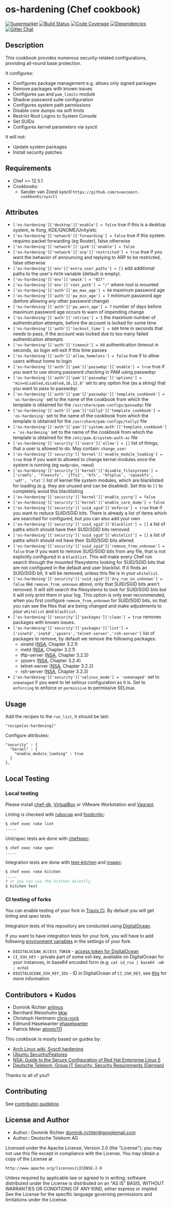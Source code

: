 # os-hardening (Chef cookbook)

[![Supermarket](http://img.shields.io/cookbook/v/os-hardening.svg)][1]
[![Build Status](http://img.shields.io/travis/dev-sec/chef-os-hardening.svg)][2]
[![Code Coverage](http://img.shields.io/coveralls/dev-sec/chef-os-hardening.svg)][3]
[![Dependencies](http://img.shields.io/gemnasium/dev-sec/chef-os-hardening.svg)][4]
[![Gitter Chat](https://badges.gitter.im/Join%20Chat.svg)][5]

## Description

This cookbook provides numerous security-related configurations, providing all-round base protection.

It configures:

 * Configures package management e.g. allows only signed packages
 * Remove packages with known issues
 * Configures `pam` and `pam_limits` module
 * Shadow password suite configuration
 * Configures system path permissions
 * Disable core dumps via soft limits
 * Restrict Root Logins to System Console
 * Set SUIDs
 * Configures kernel parameters via sysctl

It will not:

 * Update system packages
 * Install security patches

## Requirements

* Chef >= 12.5.1
* Cookbooks:
  * Sander van Zoest sysctl `https://github.com/svanzoest-cookbooks/sysctl`

## Attributes

* `['os-hardening']['desktop']['enable'] = false`
  true if this is a desktop system, ie Xorg, KDE/GNOME/Unity/etc
* `['os-hardening']['network']['forwarding'] = false`
  true if this system requires packet forwarding (eg Router), false otherwise
* `['os-hardening']['network']['ipv6']['enable'] = false`
* `['os-hardening']['network']['arp']['restricted'] = true`
  true if you want the behavior of announcing and replying to ARP to be restricted, false otherwise
* `['os-hardening']['env']['extra_user_paths'] = []`
  add additional paths to the user's `PATH` variable (default is empty).
* `['os-hardening']['env']['umask'] = "027"`
* `['os-hardening']['env']['root_path'] = "/"`
  where root is mounted
* `['os-hardening']['auth']['pw_max_age'] = 60`
  maximum password age
* `['os-hardening']['auth']['pw_min_age'] = 7`
  minimum password age (before allowing any other password change)
* `['os-hardening']['auth']['pw_warn_age'] = 7`
  number of days before maximum password age occurs to warn of impending
  change
* `['os-hardening']['auth']['retries'] = 5`
  the maximum number of authentication attempts, before the account is locked for some time
* `['os-hardening']['auth']['lockout_time'] = 600`
  time in seconds that needs to pass, if the account was locked due to too many failed authentication attempts
* `['os-hardening']['auth']['timeout'] = 60`
  authentication timeout in seconds, so login will exit if this time passes
* `['os-hardening']['auth']['allow_homeless'] = false`
  true if to allow users without home to login
* `['os-hardening']['auth']['pam']['passwdqc']['enable'] = true`
  true if you want to use strong password checking in PAM using passwdqc
* `['os-hardening']['auth']['pam']['passwdqc']['options'] = "min=disabled,disabled,16,12,8"`
  set to any option line (as a string) that you want to pass to passwdqc
* `['os-hardening']['auth']['pam']['passwdqc']['template_cookbook'] = 'os-hardening'`
  set to the name of the cookbook from which the template is obtained for the `/usr/share/pam-configs/passwdqc` file
* `['os-hardening']['auth']['pam']['tally2']['template_cookbook'] = 'os-hardening'`
  set to the name of the cookbook from which the template is obtained for the `/usr/share/pam-configs/tally2` file
* `['os-hardening']['auth']['pam']['system-auth']['template_cookbook'] = 'os-hardening'`
  set to the name of the cookbook from which the template is obtained for the `/etc/pam.d/system-auth-ac` file
* `['os-hardening']['security']['users']['allow'] = []`
  list of things, that a user is allowed to do. May contain: `change_user`
* `['os-hardening']['security']['kernel']['enable_module_loading'] = true`
  true if you want to allowed to change kernel modules once the system is running (eg `modprobe`, `rmmod`)
* `['os-hardening']['security']['kernel']['disable_filesystems'] = ['cramfs', 'freevxfs', 'jffs2', 'hfs', 'hfsplus', 'squashfs', 'udf', 'vfat']`
  list of kernel file system modules, which are blacklisted for loading (e.g. they are unused and can be disabled). Set this to `[]` to completely avoid this blacklisting
* `['os-hardening']['security']['kernel']['enable_sysrq'] = false`
* `['os-hardening']['security']['kernel']['enable_core_dump'] = false`
* `['os-hardening']['security']['suid_sgid']['enforce'] = true`
  true if you want to reduce SUID/SGID bits. There is already a list of items which are searched for configured, but you can also add your own
* `['os-hardening']['security']['suid_sgid']['blacklist'] = []`
  a list of paths which should have their SUID/SGID bits removed
* `['os-hardening']['security']['suid_sgid']['whitelist'] = []`
  a list of paths which should not have their SUID/SGID bits altered
* `['os-hardening']['security']['suid_sgid']['remove_from_unknown'] = false`
  true if you want to remove SUID/SGID bits from any file, that is not explicitly configured in a `blacklist`. This will make every Chef run search through the mounted filesystems looking for SUID/SGID bits that are not configured in the default and user blacklist. If it finds an SUID/SGID bit, it will be removed, unless this file is in your `whitelist`.
* `['os-hardening']['security']['suid_sgid']['dry_run_on_unknown'] = false`
  like `remove_from_unknown` above, only that SUID/SGID bits aren't removed.
  It will still search the filesystems to look for SUID/SGID bits but it will only print them in your log. This option is only ever recommended, when you first configure `remove_from_unknown` for SUID/SGID bits, so that you can see the files that are being changed and make adjustments to your `whitelist` and `blacklist`.
* `['os-hardening']['security']['packages']['clean'] = true`
  removes packages with known issues.
* `['os-hardening']['security']['packages']['list'] = ['xinetd','inetd','ypserv','telnet-server','rsh-server']`
  list of packages to remove, by default we remove the following packages:
  * xinetd ([NSA](http://www.nsa.gov/ia/_files/os/redhat/rhel5-guide-i731.pdf), Chapter 3.2.1)
  * inetd ([NSA](http://www.nsa.gov/ia/_files/os/redhat/rhel5-guide-i731.pdf), Chapter 3.2.1)
  * tftp-server ([NSA](http://www.nsa.gov/ia/_files/os/redhat/rhel5-guide-i731.pdf), Chapter 3.2.5)
  * ypserv ([NSA](http://www.nsa.gov/ia/_files/os/redhat/rhel5-guide-i731.pdf), Chapter 3.2.4)
  * telnet-server ([NSA](http://www.nsa.gov/ia/_files/os/redhat/rhel5-guide-i731.pdf), Chapter 3.2.2)
  * rsh-server ([NSA](http://www.nsa.gov/ia/_files/os/redhat/rhel5-guide-i731.pdf), Chapter 3.2.3)
* `['os-hardening']['security']['selinux_mode'] = 'unmanaged'`
  set to `unmanaged` if you want to let selinux configuration as it is. Set to `enforcing` to enforce or `permissive` to permissive SELinux.

## Usage

Add the recipes to the `run_list`, it should be last:

    "recipe[os-hardening]"

Configure attributes:

    "security" : {
      "kernel" : {
        "enable_module_loading" : true
      }
    },

## Local Testing

### Local testing

Please install [chef-dk](https://downloads.chef.io/chefdk), [VirtualBox](https://www.virtualbox.org/) or VMware Workstation and [Vagrant](https://www.vagrantup.com/).

Linting is checked with [rubocop](https://github.com/bbatsov/rubocop) and [foodcritic](http://www.foodcritic.io/):

```bash
$ chef exec rake lint
.....
```

Unit/spec tests are done with [chefspec](https://github.com/sethvargo/chefspec):

```bash
$ chef exec rake spec
.....
```

Integration tests are done with [test-kitchen](http://kitchen.ci/) and [inspec](https://www.inspec.io/):

```bash
$ chef exec rake kitchen
.....
# or you can use the kitchen directly
$ kitchen test
```

### CI testing of forks

You can enable testing of your fork in [Travis CI](http://travis-ci.org/). By default you will get linting and spec tests.

Integration tests of this repository are conducted using [DigitalOcean](http://digitalocean.com/).

If you want to have integration tests for your fork, you will have to add following [environment variables](https://docs.travis-ci.com/user/environment-variables/#Defining-Variables-in-Repository-Settings) in the settings of your fork:
- `DIGITALOCEAN_ACCESS_TOKEN` - [access token for DigitalOcean](https://www.digitalocean.com/community/tutorials/how-to-use-the-digitalocean-api-v2)
- `CI_SSH_KEY` - private part of some ssh key, available on DigitalOcean for your instances, in base64 encoded form (e.g. `cat id_rsa | base64 -w0 ; echo`)
- `DIGITALOCEAN_SSH_KEY_IDS` - ID in DigitalOcean of `CI_SSH_KEY`, see [this](https://github.com/test-kitchen/kitchen-digitalocean#installation-and-setup) for more information

## Contributors + Kudos

* Dominik Richter [arlimus](https://github.com/arlimus)
* Bernhard Weisshuhn [bkw](https://github.com/bkw)
* Christoph Hartmann [chris-rock](https://github.com/chris-rock)
* Edmund Haselwanter [ehaselwanter](https://github.com/ehaselwanter)
* Patrick Meier [atomic111](https://github.com/atomic111)

This cookbook is mostly based on guides by:

* [Arch Linux wiki, Sysctl hardening](https://wiki.archlinux.org/index.php/Sysctl)
* [Ubuntu Security/Features](https://wiki.ubuntu.com/Security/Features)
* [NSA: Guide to the Secure Configuration of Red Hat Enterprise Linux 5](https://www.iad.gov/iad/library/ia-guidance/security-configuration/operating-systems/guide-to-the-secure-configuration-of-red-hat-enterprise.cfm)
* [Deutsche Telekom, Group IT Security, Security Requirements (German)](https://www.telekom.com/psa)


Thanks to all of you!!

## Contributing

See [contributor guideline](CONTRIBUTING.md).

## License and Author

* Author:: Dominik Richter <dominik.richter@googlemail.com>
* Author:: Deutsche Telekom AG

Licensed under the Apache License, Version 2.0 (the "License");
you may not use this file except in compliance with the License.
You may obtain a copy of the License at

    http://www.apache.org/licenses/LICENSE-2.0

Unless required by applicable law or agreed to in writing, software
distributed under the License is distributed on an "AS IS" BASIS,
WITHOUT WARRANTIES OR CONDITIONS OF ANY KIND, either express or implied.
See the License for the specific language governing permissions and
limitations under the License.

[1]: https://supermarket.getchef.com/cookbooks/os-hardening
[2]: http://travis-ci.org/dev-sec/chef-os-hardening
[3]: https://coveralls.io/r/dev-sec/chef-os-hardening
[4]: https://gemnasium.com/dev-sec/chef-os-hardening
[5]: https://gitter.im/dev-sec/general
